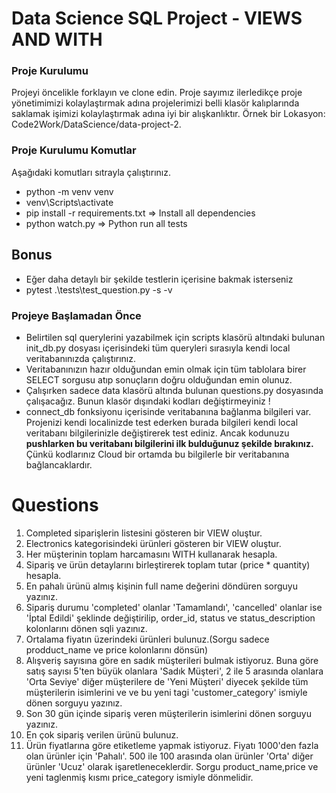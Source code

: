 # Data Science SQL Project - VIEWS AND WITH 

### Proje Kurulumu
Projeyi öncelikle forklayın ve clone edin.
Proje sayımız ilerledikçe proje yönetimimizi kolaylaştırmak adına projelerimizi belli klasör kalıplarında saklamak işimizi kolaylaştırmak adına iyi bir alışkanlıktır.
Örnek bir Lokasyon: Code2Work/DataScience/data-project-2.

### Proje Kurulumu Komutlar
Aşağıdaki komutları sıtrayla çalıştırınız.
* python -m venv venv
* venv\Scripts\activate
* pip install -r requirements.txt => Install all dependencies
* python watch.py => Python run all tests

## Bonus
* Eğer daha detaylı bir şekilde testlerin içerisine bakmak isterseniz
* pytest .\tests\test_question.py -s -v 

### Projeye Başlamadan Önce
* Belirtilen sql querylerini yazabilmek için scripts klasörü altındaki bulunan init_db.py dosyası içerisindeki tüm queryleri 
sırasıyla kendi local veritabanınızda çalıştırınız. 
* Veritabanınızın hazır olduğundan emin olmak için tüm tablolara birer SELECT sorgusu atıp sonuçların doğru olduğundan emin olunuz.
* Çalışırken sadece data klasörü altında bulunan questions.py dosyasında çalışacağız. Bunun klasör dışındaki kodları değiştirmeyiniz !
* connect_db fonksiyonu içerisinde veritabanına bağlanma bilgileri var. Projenizi kendi localinizde test ederken burada bilgileri kendi local veritabanı bilgilerinizle değiştirerek test ediniz. Ancak kodunuzu <b>pushlarken bu veritabanı bilgilerini ilk bulduğunuz şekilde bırakınız.</b> Çünkü kodlarınız Cloud bir ortamda bu bilgilerle bir veritabanına bağlancaklardır.

# Questions
1. Completed siparişlerin listesini gösteren bir VIEW oluştur.
2. Electronics kategorisindeki ürünleri gösteren bir VIEW oluştur.
3. Her müşterinin toplam harcamasını WITH kullanarak hesapla.
4. Sipariş ve ürün detaylarını birleştirerek toplam tutar (price * quantity) hesapla.
5. En pahalı ürünü almış kişinin full name değerini döndüren sorguyu yazınız.
6. Sipariş durumu 'completed' olanlar 'Tamamlandı', 'cancelled' olanlar ise 'İptal Edildi' şeklinde değiştirilip, order_id, status ve status_description kolonlarını dönen sqli yazınız.
7. Ortalama fiyatın üzerindeki ürünleri bulunuz.(Sorgu sadece prodduct_name ve price kolonlarını dönsün)
8. Alışveriş sayısına göre en sadık müşterileri bulmak istiyoruz. Buna göre satış sayısı 5'ten büyük olanlara 'Sadık Müşteri', 2 ile 5 arasında olanlara 'Orta Seviye' diğer müşterilere de 'Yeni Müşteri' diyecek şekilde tüm müşterilerin isimlerini ve ve bu yeni tagi 'customer_category' ismiyle dönen sorguyu yazınız.
9. Son 30 gün içinde sipariş veren müşterilerin isimlerini dönen sorguyu yazınız.
10. En çok sipariş verilen ürünü bulunuz.
11. Ürün fiyatlarına göre etiketleme yapmak istiyoruz. Fiyatı 1000'den fazla olan ürünler için 'Pahalı'. 500 ile 100 arasında olan ürünler 'Orta' diğer ürünler 'Ucuz'
olarak işaretleneceklerdir. Sorgu product_name,price ve yeni taglenmiş kısmı price_category ismiyle dönmelidir.
